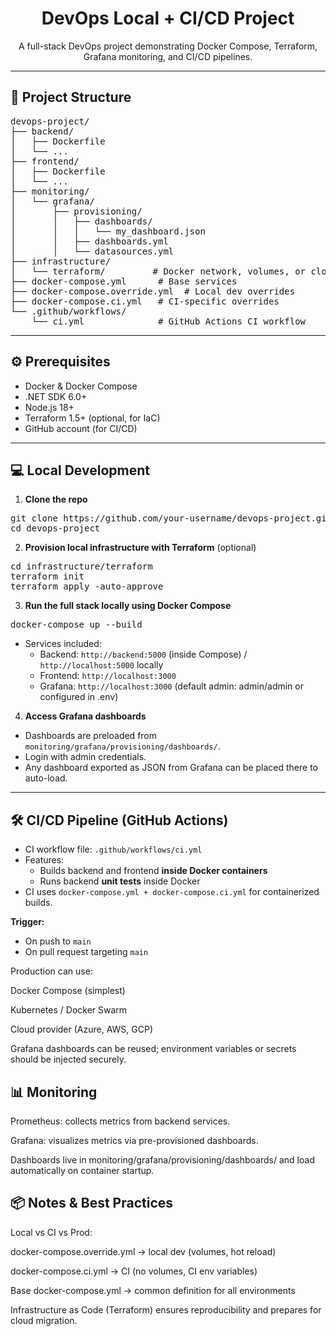 <h1 align="center">DevOps Local + CI/CD Project</h1>

<p align="center">
  A full-stack DevOps project demonstrating Docker Compose, Terraform, Grafana monitoring, and CI/CD pipelines.
</p>

---

<h2>📂 Project Structure</h2>

<pre>
devops-project/
├── backend/
│   ├── Dockerfile
│   └── ...
├── frontend/
│   ├── Dockerfile
│   └── ...
├── monitoring/
│   └── grafana/
│       ├── provisioning/
│       │   ├── dashboards/
│       │   │   └── my_dashboard.json
│       │   ├── dashboards.yml
│       │   └── datasources.yml
├── infrastructure/
│   └── terraform/         # Docker network, volumes, or cloud-ready IaC
├── docker-compose.yml      # Base services
├── docker-compose.override.yml  # Local dev overrides
├── docker-compose.ci.yml   # CI-specific overrides
└── .github/workflows/
    └── ci.yml              # GitHub Actions CI workflow
</pre>

---

<h2>⚙️ Prerequisites</h2>

<ul>
  <li>Docker & Docker Compose</li>
  <li>.NET SDK 6.0+</li>
  <li>Node.js 18+</li>
  <li>Terraform 1.5+ (optional, for IaC)</li>
  <li>GitHub account (for CI/CD)</li>
</ul>

---

<h2>💻 Local Development</h2>

1. **Clone the repo**

<pre>
git clone https://github.com/your-username/devops-project.git
cd devops-project
</pre>

2. **Provision local infrastructure with Terraform** (optional)

<pre>
cd infrastructure/terraform
terraform init
terraform apply -auto-approve
</pre>

3. **Run the full stack locally using Docker Compose**

<pre>
docker-compose up --build
</pre>

- Services included:
  - Backend: `http://backend:5000` (inside Compose) / `http://localhost:5000` locally
  - Frontend: `http://localhost:3000`
  - Grafana: `http://localhost:3000` (default admin: admin/admin or configured in .env)


4. **Access Grafana dashboards**

- Dashboards are preloaded from `monitoring/grafana/provisioning/dashboards/`.
- Login with admin credentials.
- Any dashboard exported as JSON from Grafana can be placed there to auto-load.

---

<h2>🛠️ CI/CD Pipeline (GitHub Actions)</h2>

- CI workflow file: `.github/workflows/ci.yml`
- Features:
  - Builds backend and frontend **inside Docker containers**
  - Runs backend **unit tests** inside Docker
- CI uses `docker-compose.yml + docker-compose.ci.yml` for containerized builds.

**Trigger:**

- On push to `main`
- On pull request targeting `main`


Production can use:

Docker Compose (simplest)

Kubernetes / Docker Swarm

Cloud provider (Azure, AWS, GCP)

Grafana dashboards can be reused; environment variables or secrets should be injected securely.


<h2>📊 Monitoring</h2>
Prometheus: collects metrics from backend services.

Grafana: visualizes metrics via pre-provisioned dashboards.

Dashboards live in monitoring/grafana/provisioning/dashboards/ and load automatically on container startup.

<h2>📦 Notes & Best Practices</h2>
Local vs CI vs Prod:

docker-compose.override.yml → local dev (volumes, hot reload)

docker-compose.ci.yml → CI (no volumes, CI env variables)

Base docker-compose.yml → common definition for all environments

Infrastructure as Code (Terraform) ensures reproducibility and prepares for cloud migration.


